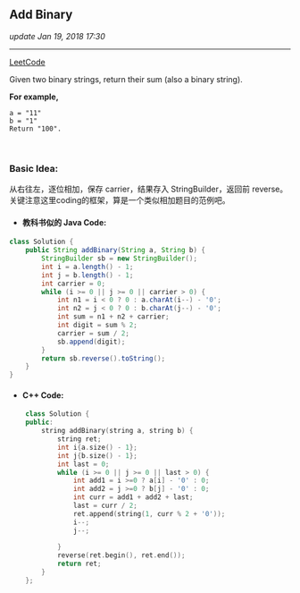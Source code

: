 ## Add Binary
_update Jan 19, 2018  17:30_

---
[LeetCode](https://leetcode.com/problems/add-binary/description/)

Given two binary strings, return their sum (also a binary string).

**For example,**

    a = "11"
    b = "1"
    Return "100".
    
<br>

### Basic Idea:
从右往左，逐位相加，保存 carrier，结果存入 StringBuilder，返回前 reverse。关键注意这里coding的框架，算是一个类似相加题目的范例吧。
* #### 教科书似的 Java Code:
```java
class Solution {
    public String addBinary(String a, String b) {
        StringBuilder sb = new StringBuilder();
        int i = a.length() - 1;
        int j = b.length() - 1;
        int carrier = 0;
        while (i >= 0 || j >= 0 || carrier > 0) {
            int n1 = i < 0 ? 0 : a.charAt(i--) - '0';
            int n2 = j < 0 ? 0 : b.charAt(j--) - '0';
            int sum = n1 + n2 + carrier;
            int digit = sum % 2;
            carrier = sum / 2;
            sb.append(digit);
        }
        return sb.reverse().toString();
    }
}
```

* #### C++ Code:
```cpp
    class Solution {
    public:
        string addBinary(string a, string b) {
            string ret;
            int i{a.size() - 1};
            int j{b.size() - 1};
            int last = 0;
            while (i >= 0 || j >= 0 || last > 0) {
                int add1 = i >=0 ? a[i] - '0' : 0;
                int add2 = j >=0 ? b[j] - '0' : 0;
                int curr = add1 + add2 + last;
                last = curr / 2;
                ret.append(string(1, curr % 2 + '0'));
                i--;
                j--;
                
            } 
            reverse(ret.begin(), ret.end());
            return ret;
        }
    };
```